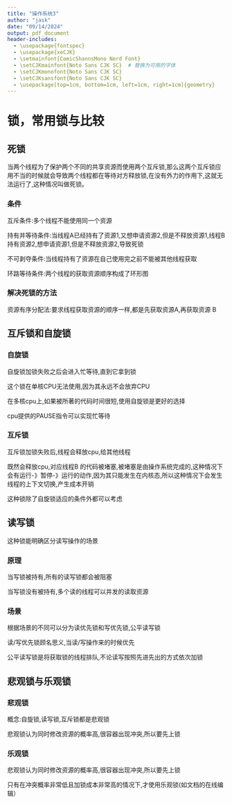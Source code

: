 ```yaml
---
title: "操作系统3"
author: "jask"
date: "09/14/2024"
output: pdf_document
header-includes:
  - \usepackage{fontspec}
  - \usepackage{xeCJK}
  - \setmainfont{ComicShannsMono Nerd Font}
  - \setCJKmainfont{Noto Sans CJK SC}  # 替换为可用的字体
  - \setCJKmonofont{Noto Sans CJK SC}
  - \setCJKsansfont{Noto Sans CJK SC}
  - \usepackage[top=1cm, bottom=1cm, left=1cm, right=1cm]{geometry}
---
```


# 锁，常用锁与比较

## 死锁 
当两个线程为了保护两个不同的共享资源而使用两个互斥锁,那么这两个互斥锁应用不当的时候就会导致两个线程都在等待对方释放锁,在没有外力的作用下,这就无法运行了,这种情况叫做死锁。

### 条件
互斥条件:多个线程不能使用同一个资源

持有并等待条件:当线程A已经持有了资源1,又想申请资源2,但是不释放资源1,线程B持有资源2,想申请资源1,但是不释放资源2,导致死锁

不可剥夺条件:当线程持有了资源在自己使用完之前不能被其他线程获取

环路等待条件:两个线程的获取资源顺序构成了环形图

### 解决死锁的方法
资源有序分配法:要求线程获取资源的顺序一样,都是先获取资源A,再获取资源 B 

## 互斥锁和自旋锁

### 自旋锁
自旋锁加锁失败之后会进入忙等待,直到它拿到锁

这个锁在单核CPU无法使用,因为其永远不会放弃CPU

在多核cpu上,如果被所著的代码时间很短,使用自旋锁是更好的选择

cpu提供的PAUSE指令可以实现忙等待

### 互斥锁
互斥锁加锁失败后,线程会释放cpu,给其他线程

既然会释放cpu,对应线程B 的代码被堵塞,被堵塞是由操作系统完成的,这种情况下会有运行-》暂停-》运行的动作,因为其只能发生在内核态,所以这种情况下会发生线程的上下文切换,产生成本开销

这种锁除了自旋锁适应的条件外都可以考虑

## 读写锁
这种锁能明确区分读写操作的场景

### 原理
当写锁被持有,所有的读写锁都会被阻塞

当写锁没有被持有,多个读的线程可以并发的读取资源

### 场景
根据场景的不同可以分为读优先锁和写优先锁,公平读写锁

读/写优先锁顾名思义,当读/写操作来的时候优先

公平读写锁是将获取锁的线程排队,不论读写按照先进先出的方式依次加锁

## 悲观锁与乐观锁

### 悲观锁
概念:自旋锁,读写锁,互斥锁都是悲观锁

悲观锁认为同时修改资源的概率高,很容器出现冲突,所以要先上锁

### 乐观锁
悲观锁认为同时修改资源的概率高,很容器出现冲突,所以要先上锁

只有在冲突概率非常低且加锁成本非常高的情况下,才使用乐观锁(如文档的在线编辑）

